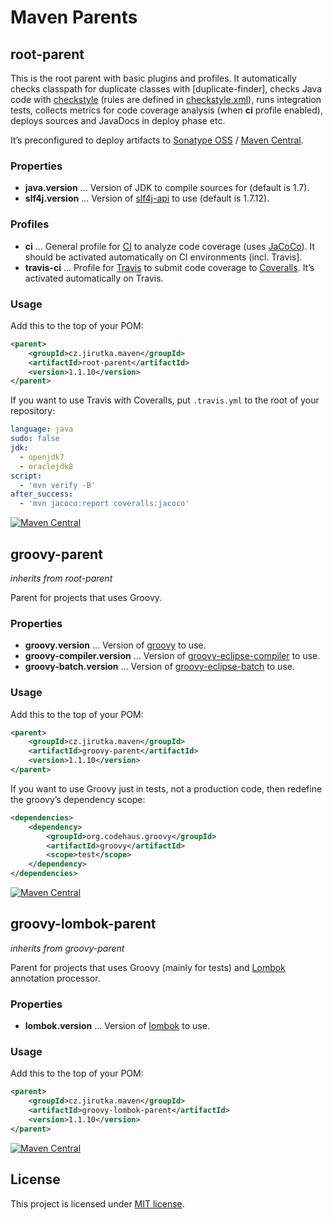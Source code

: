Maven Parents
=============

root-parent
-----------

This is the root parent with basic plugins and profiles. It automatically checks classpath for duplicate classes with
[duplicate-finder], checks Java code with [checkstyle] \(rules are defined in [checkstyle.xml]), runs integration tests,
collects metrics for code coverage analysis (when **ci** profile enabled), deploys sources and JavaDocs in deploy phase
etc.

It’s preconfigured to deploy artifacts to [Sonatype OSS] / [Maven Central].

### Properties

*  **java.version** ... Version of JDK to compile sources for (default is 1.7).
*  **slf4j.version** ... Version of [slf4j-api] to use (default is 1.7.12).

### Profiles

*  **ci** ... General profile for [CI] to analyze code coverage (uses [JaCoCo]). It should be activated automatically
   on CI environments (incl. Travis].
*  **travis-ci** ... Profile for [Travis] to submit code coverage to [Coveralls]. It’s activated automatically on Travis.

### Usage

Add this to the top of your POM:

```xml
<parent>
    <groupId>cz.jirutka.maven</groupId>
    <artifactId>root-parent</artifactId>
    <version>1.1.10</version>
</parent>
```

If you want to use Travis with Coveralls, put `.travis.yml` to the root of your repository:

```yml
language: java
sudo: false
jdk:
  - openjdk7
  - oraclejdk8
script:
  - 'mvn verify -B'
after_success:
  - 'mvn jacoco:report coveralls:jacoco'
```

[![Maven Central](https://maven-badges.herokuapp.com/maven-central/cz.jirutka.maven/root-parent/badge.svg)](https://maven-badges.herokuapp.com/maven-central/cz.jirutka.maven/root-parent)


groovy-parent
-------------
_inherits from root-parent_

Parent for projects that uses Groovy.

### Properties

*  **groovy.version** ... Version of [groovy] to use.
*  **groovy-compiler.version** ... Version of [groovy-eclipse-compiler] to use.
*  **groovy-batch.version** ... Version of [groovy-eclipse-batch] to use.

### Usage

Add this to the top of your POM:

```xml
<parent>
    <groupId>cz.jirutka.maven</groupId>
    <artifactId>groovy-parent</artifactId>
    <version>1.1.10</version>
</parent>
```

If you want to use Groovy just in tests, not a production code, then redefine the groovy’s dependency scope:

```xml
<dependencies>
    <dependency>
        <groupId>org.codehaus.groovy</groupId>
        <artifactId>groovy</artifactId>
        <scope>test</scope>
    </dependency>
</dependencies>
```

[![Maven Central](https://maven-badges.herokuapp.com/maven-central/cz.jirutka.maven/groovy-parent/badge.svg)](https://maven-badges.herokuapp.com/maven-central/cz.jirutka.maven/groovy-parent)


groovy-lombok-parent
--------------------
_inherits from groovy-parent_

Parent for projects that uses Groovy (mainly for tests) and [Lombok] annotation processor.

### Properties

*  **lombok.version** ... Version of [lombok] to use.

### Usage

Add this to the top of your POM:

```xml
<parent>
    <groupId>cz.jirutka.maven</groupId>
    <artifactId>groovy-lombok-parent</artifactId>
    <version>1.1.10</version>
</parent>
```

[![Maven Central](https://maven-badges.herokuapp.com/maven-central/cz.jirutka.maven/groovy-lombok-parent/badge.svg)](https://maven-badges.herokuapp.com/maven-central/cz.jirutka.maven/groovy-lombok-parent)


License
-------

This project is licensed under [MIT license](http://opensource.org/licenses/MIT).


<!-- Links -->

[checkstyle]: http://checkstyle.sourceforge.net/
[CI]: http://en.wikipedia.org/wiki/Continuous_integration
[Coveralls]: https://coveralls.io/
[JaCoCo]: http://www.eclemma.org/jacoco/
[Maven Central]: http://search.maven.org/
[Lombok]: http://projectlombok.org/
[Sonatype OSS]: https://docs.sonatype.org/display/Repository/Sonatype+OSS+Maven+Repository+Usage+Guide
[Travis]: https://travis-ci.org/

[checkstyle.xml]: /codequality-resources/src/main/resources/cz/jirutka/maven/codequality/checkstyle.xml

[groovy]: http://search.maven.org/#search|gav|1|g%3A%22org.codehaus.groovy%22%20AND%20a%3A%22groovy%22
[groovy-eclipse-batch]: http://search.maven.org/#search|gav|1|g%3A%22org.codehaus.groovy%22%20AND%20a%3A%22groovy-eclipse-batch%22
[groovy-eclipse-compiler]: http://search.maven.org/#search|gav|1|g%3A%22org.codehaus.groovy%22%20AND%20a%3A%22groovy-eclipse-compiler%22
[lombok]: http://search.maven.org/#search|gav|1|g%3A%22org.projectlombok%22%20AND%20a%3A%22lombok%22
[slf4j-api]: http://search.maven.org/#search|gav|1|g%3A%22org.slf4j%22%20AND%20a%3A%22slf4j-api%22
